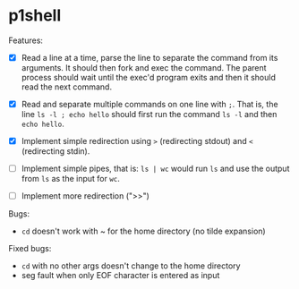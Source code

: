# p1shell

Features:
- [x] Read a line at a time, parse the line to separate the command from its arguments. It should then fork and exec the command. The parent process should wait until the exec'd program exits and then it should read the next command.

- [x] Read and separate multiple commands on one line with `;`. That is, the line `ls -l ; echo hello` should first run the command `ls -l` and then `echo hello`.
- [x] Implement simple redirection using `>` (redirecting stdout) and `<` (redirecting stdin).
- [ ] Implement simple pipes, that is: `ls | wc` would run `ls` and use the output from `ls` as the input for `wc`.
- [ ] Implement more redirection (">>")

Bugs:
* `cd` doesn't work with ~ for the home directory (no tilde expansion)

Fixed bugs:
* `cd` with no other args doesn't change to the home directory
* seg fault when only EOF character is entered as input
